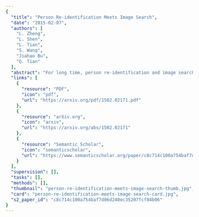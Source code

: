```yaml
---
{
  "title": "Person Re-identification Meets Image Search",
  "date": "2015-02-07",
  "authors": [
    "L. Zheng",
    "L. Shen",
    "L. Tian",
    "S. Wang",
    "Jiahao Bu",
    "Q. Tian"
  ],
  "abstract": "For long time, person re-identification and image search are two separately studied tasks. However, for person re-identification, the effectiveness of local features and the \"query-search\" mode make it well posed for image search techniques. \nIn the light of recent advances in image search, this paper proposes to treat person re-identification as an image search problem. Specifically, this paper claims two major contributions. 1) By designing an unsupervised Bag-of-Words representation, we are devoted to bridging the gap between the two tasks by integrating techniques from image search in person re-identification. We show that our system sets up an effective yet efficient baseline that is amenable to further supervised/unsupervised improvements. 2) We contribute a new high quality dataset which uses DPM detector and includes a number of distractor images. Our dataset reaches closer to realistic settings, and new perspectives are provided. \nCompared with approaches that rely on feature-feature match, our method is faster by over two orders of magnitude. Moreover, on three datasets, we report competitive results compared with the state-of-the-art methods.",
  "links": [
    {
      "resource": "PDF",
      "icon": "pdf",
      "url": "https://arxiv.org/pdf/1502.02171.pdf"
    },
    {
      "resource": "arXiv.org",
      "icon": "arxiv",
      "url": "https://arxiv.org/abs/1502.02171"
    },
    {
      "resource": "Semantic Scholar",
      "icon": "semanticscholar",
      "url": "https://www.semanticscholar.org/paper/c8c714c100a754baf7d86d240ec35207fcf84b06"
    }
  ],
  "supervision": [],
  "tasks": [],
  "methods": [],
  "thumbnail": "person-re-identification-meets-image-search-thumb.jpg",
  "card": "person-re-identification-meets-image-search-card.jpg",
  "s2_paper_id": "c8c714c100a754baf7d86d240ec35207fcf84b06"
}
---
```


